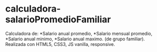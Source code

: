 # calculadora-salarioPromedioFamiliar
Calculadora de: *Salario anual promedio, *Salario mensual promedio, *Salario anual minimo, *Salario anual maximo.  (de grupo familiar). Realizada con HTML5, CSS3, JS vanilla, responsive.

